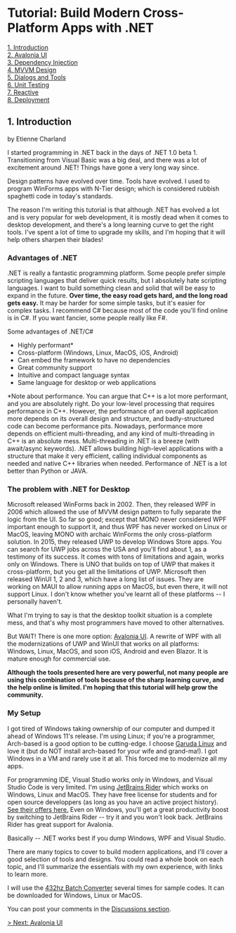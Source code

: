 # Tutorial: Build Modern Cross-Platform Apps with .NET

[1. Introduction](README.md)  
[2. Avalonia UI](2_Avalonia.md)  
[3. Dependency Injection](3_DependencyInjection.md)  
[4. MVVM Design](4_MVVM.md)  
[5. Dialogs and Tools](5_DialogsTools.md)  
[6. Unit Testing](6_UnitTesting.md)  
[7. Reactive](7_Reactive.md)  
[8. Deployment](8_Deployment.md)

## 1. Introduction

by Etienne Charland

I started programming in .NET back in the days of .NET 1.0 beta 1. Transitioning from Visual Basic was a big deal, and there was a lot of excitement around .NET! Things have gone a very long way since.

Design patterns have evolved over time. Tools have evolved. I used to program WinForms apps with N-Tier design; which is considered rubbish spaghetti code in today's standards.

The reason I'm writing this tutorial is that although .NET has evolved a lot and is very popular for web development, it is mostly dead when it comes to desktop development, and there's a long learning curve to get the right tools. I've spent a lot of time to upgrade my skills, and I'm hoping that it will help others sharpen their blades!

### Advantages of .NET

.NET is really a fantastic programming platform. Some people prefer simple scripting languages that deliver quick results, but I absolutely hate scripting languages. I want to build something clean and solid that will be easy to expand in the future. **Over time, the easy road gets hard, and the long road gets easy.** It may be harder for some simple tasks, but it's easier for complex tasks. I recommend C# because most of the code you'll find online is in C#. If you want fancier, some people really like F#.

Some advantages of .NET/C#
- Highly performant*
- Cross-platform (Windows, Linux, MacOS, iOS, Android)
- Can embed the framework to have no dependencies
- Great community support
- Intuitive and compact language syntax
- Same language for desktop or web applications

*Note about performance. You can argue that C++ is a lot more performant, and you are absolutely right. Do your low-level processing that requires performance in C++. However, the performance of an overall application more depends on its overall design and structure, and badly-structured code can become performance pits. Nowadays, performance more depends on efficient multi-threading, and any kind of multi-threading in C++ is an absolute mess. Multi-threading in .NET is a breeze (with await/async keywords). .NET allows building high-level applications with a structure that make it very efficient, calling individual components as needed and native C++ libraries when needed. Performance of .NET is a lot better than Python or JAVA.

### The problem with .NET for Desktop

Microsoft released WinForms back in 2002. Then, they released WPF in 2006 which allowed the use of MVVM design pattern to fully separate the logic from the UI. So far so good; except that MONO never considered WPF important enough to support it, and thus WPF has never worked on Linux or MacOS, leaving MONO with archaic WinForms the only cross-platform solution.  In 2015, they released UWP to develop Windows Store apps. You can search for UWP jobs across the USA and you'll find about 1, as a testimony of its success. It comes with tons of limitations and again, works only on Windows. There is UNO that builds on top of UWP that makes it cross-platform, but you get all the limitations of UWP. Microsoft then released WinUI 1, 2 and 3, which have a long list of issues. They are working on MAUI to allow running apps on MacOS, but even there, it will not support Linux. I don't know whether you've learnt all of these platforms -- I personally haven't.

What I'm trying to say is that the desktop toolkit situation is a complete mess, and that's why most programmers have moved to other alternatives.

But WAIT! There is one more option: [Avalonia UI](https://avaloniaui.net/). A rewrite of WPF with all the modernizations of UWP and WinUI that works on all platforms: Windows, Linux, MacOS, and soon iOS, Android and even Blazor. It is mature enough for commercial use.

**Although the tools presented here are very powerful, not many people are using this combination of tools because of the sharp learning curve, and the help online is limited. I'm hoping that this tutorial will help grow the community.**

### My Setup

I got tired of Windows taking ownership of our computer and dumped it ahead of Windows 11's release. I'm using Linux; if you're a programmer, Arch-based is a good option to be cutting-edge. I choose [Garuda Linux](https://garudalinux.org/) and love it (but do NOT install arch-based for your wife and grand-ma!). I got Windows in a VM and rarely use it at all. This forced me to modernize all my apps.

For programming IDE, Visual Studio works only in Windows, and Visual Studio Code is very limited. I'm using [JetBrains Rider](https://www.jetbrains.com/rider/) which works on Windows, Linux and MacOS. They have free license for students and for open source developpers (as long as you have an active project history). [See their offers here.](https://www.jetbrains.com/rider/buy/#discounts) Even on Windows, you'll get a great productivity boost by switching to JetBrains Rider -- try it and you won't look back. JetBrains Rider has great support for Avalonia.

Basically -- .NET works best if you dump Windows, WPF and Visual Studio.

There are many topics to cover to build modern applications, and I'll cover a good selection of tools and designs. You could read a whole book on each topic, and I'll summarize the essentials with my own experience, with links to learn more.

I will use the [432hz Batch Converter](https://sourceforge.net/projects/converter432hz/) several times for sample codes. It can be downloaded for Windows, Linux or MacOS.

You can post your comments in the [Discussions section](https://github.com/mysteryx93/Modern.Net-Tutorial/discussions).

[> Next: Avalonia UI](2_Avalonia.md)
